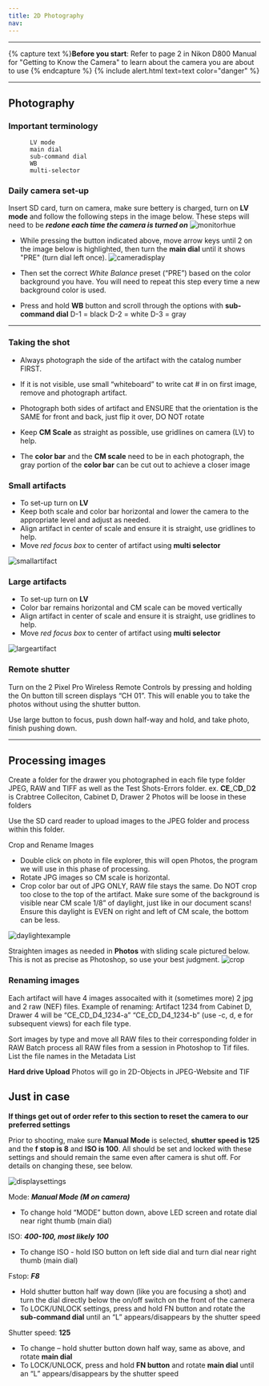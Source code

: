 ```yaml
---
title: 2D Photography
nav: 
---
```

________
{% capture text %}**Before you start**:
Refer to page 2 in Nikon D800 Manual for "Getting to Know the Camera" to learn about the camera you are about to use {% endcapture %}
{% include alert.html text=text color="danger" %}


-----------
## Photography 

### Important terminology 
          LV mode 
          main dial 
          sub-command dial 
          WB 
          multi-selector 
          

### Daily camera set-up

Insert SD card, turn on camera, make sure bettery is charged, turn on **LV mode** and follow the following steps in the image below. These steps will need to be ***redone each time the camera is turned on***
![monitorhue](https://user-images.githubusercontent.com/91504896/183752242-602f84cf-6305-45d1-8bc6-54c1ae934abf.jpg)

- While pressing the button indicated above, move arrow keys until 2 on the image below is highlighted, then turn the **main dial** until it shows "PRE" (turn dial left once).
![cameradisplay](https://user-images.githubusercontent.com/91504896/183751877-3c56c9ff-6b07-41a4-8912-ad2a9ff2f204.jpg)

- Then set the correct *White Balance* preset (“PRE”) based on the color background you have. You will need to repeat this step every time a new background color is used. 
- Press and hold **WB** button and scroll through the options with **sub-command dial** 
          D-1 = black 
          D-2 = white 
          D-3 = gray 
-----------

### Taking the shot

- Always photograph the side of the artifact with the catalog number FIRST. 
- If it is not visible, use small “whiteboard” to write cat # in on first image, remove and photograph artifact. 
- Photograph both sides of artifact and ENSURE that the orientation is the SAME for front and back, just flip it over, DO NOT rotate 

- Keep **CM Scale** as straight as possible, use gridlines on camera (LV) to help. 
- The **color bar** and the **CM scale** need to be in each photograph, the gray portion of the **color bar** can be cut out to achieve a closer image

### Small artifacts 
- To set-up turn on **LV** 
- Keep both scale and color bar horizontal and lower the camera to the appropriate level and adjust as needed.
- Align artifact in center of scale and ensure it is straight, use gridlines to help. 
- Move *red focus box* to center of artifact using **multi selector** 

![smallartifact](https://user-images.githubusercontent.com/91504896/183745564-42c3667e-3860-4914-b9e7-d1e160771bc5.jpg)

### Large artifacts 
- To set-up turn on **LV**
- Color bar remains horizontal and CM scale can be moved vertically 
- Align artifact in center of scale and ensure it is straight, use gridlines to help. 
- Move *red focus box* to center of artifact using **multi selector** 

![largeartifact](https://user-images.githubusercontent.com/91504896/183745578-732d43ec-4cb4-4151-b453-c2604c7a83e6.jpg)

### Remote shutter
Turn on the 2 Pixel Pro Wireless Remote Controls by pressing and holding the On button till screen displays “CH 01”. This will enable you to take the photos without using the shutter button. 

Use large button to focus, push down half-way and hold, and take photo, finish pushing down.

-----------

## Processing images 

Create a folder for the drawer you photographed in each file type folder JPEG, RAW and TIFF as well as the Test Shots-Errors folder. 
          ex. **CE**_C**D**_D**2** is Crabtree Colleciton, Cabinet D, Drawer 2 
          Photos will be loose in these folders

Use the SD card reader to upload images to the JPEG folder and process within this folder. 

Crop and Rename Images 
- Double click on photo in file explorer, this will open Photos, the program we will use in this phase of processing. 
- Rotate JPG images so CM scale is horizontal.
- Crop color bar out of JPG ONLY, RAW file stays the same. Do NOT crop too close to the top of the artifact. Make sure some of the background is visible near CM scale 1/8” of daylight, just like in our document scans! Ensure this daylight is EVEN on right and left of CM scale, the bottom can be less. 

![daylightexample](https://user-images.githubusercontent.com/91504896/183745618-1d930bdc-ad77-481e-82d8-9ce86435b02b.jpg)

Straighten images as needed in **Photos** with sliding scale pictured below. This is not as precise as Photoshop, so use your best judgment. 
![crop](https://user-images.githubusercontent.com/91504896/183745648-e8fa392c-c906-45ad-9bc3-e6daaf58074d.jpg)

### Renaming images 
 
Each artifact will have 4 images assocaited with it (sometimes more) 2 jpg and 2 raw (NEF) files.     Example of renaming: Artifact 1234 from Cabinet D, Drawer 4 will be “CE_CD_D4_1234-a”             “CE_CD_D4_1234-b” (use -c, d, e for subsequent views) for each file type.

Sort images by type and move all RAW files to their corresponding folder in RAW
    Batch process all RAW files from a session in Photoshop to Tif files. 
    List the file names in the Metadata List 
    
   
   **Hard drive Upload**
   Photos will go in 2D-Objects in JPEG-Website and TIF  

## Just in case

   **If things get out of order refer to this section to reset the camera to our preferred settings** 
   
Prior to shooting, make sure **Manual Mode** is selected, **shutter speed is 125** and the **f stop is 8** and **ISO is 100**. All should be set and locked with these settings and should remain the same even after camera is shut off. For details on changing these, see below. 

![displaysettings](https://user-images.githubusercontent.com/91504896/183745670-800a5bdd-794a-44a0-9fc0-d0c7ec990030.jpg)

Mode: 
***Manual Mode (M on camera)*** 
- To change hold “MODE” button down, above LED screen and rotate dial near right thumb (main dial)

ISO: 
***400-100, most likely 100*** 
- To change ISO - hold ISO button on left side dial and turn dial near right thumb (main dial)

Fstop: 
***F8***
- Hold shutter button half way down (like you are focusing a shot) and turn the dial directly below the on/off switch on the front of the camera
- To LOCK/UNLOCK settings, press and hold FN button and rotate the **sub-command dial** until an “L” appears/disappears by the shutter speed

Shutter speed:
**125** 
- To change – hold shutter button down half way, same as above, and rotate **main dial** 
- To LOCK/UNLOCK, press and hold **FN button** and rotate **main dial** until an “L” appears/disappears by the shutter speed
